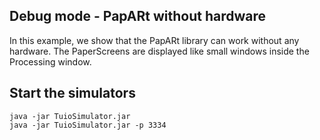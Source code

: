 ## Debug mode - PapARt without hardware

In this example, we show that the PapARt library can work without any hardware. 
The PaperScreens are displayed like small windows inside the Processing window. 


## Start the simulators

```
java -jar TuioSimulator.jar 
java -jar TuioSimulator.jar -p 3334
```